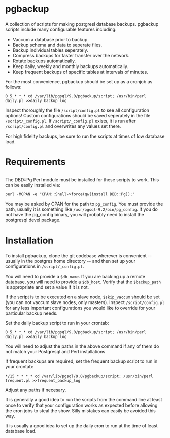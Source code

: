 ###      ###
# pgbackup #
###      ###

A collection of scripts for making postgresl database backups.  pgbackup scripts include many configurable features including:
*  Vaccum a database prior to backup.
*  Backup schema and data to seperate files.
*  Backup individual tables seperately.
*  Compress backups for faster transfer over the network.
*  Rotate backups automatically.
*  Keep daily, weekly and monthly backups automatically.
*  Keep frequent backups of specific tables at intervals of minutes.

For the most convenience, pgbackup should be set up as a cronjob as follows:
```
0 5 * * * cd /var/lib/pgsql/9.0/pgbackup/script; /usr/bin/perl daily.pl >>daily_backup_log
```

Inspect thoroughly the file `/script/config.pl` to see all configuration options!  Custom configurations should be saved seperately in the file `/script/_config.pl`.
If `/script/_config.pl` exists, it is run after `/script/config.pl` and overwrites any values set there.

For high fidelity backups, be sure to run the scripts at times of low database load.

###          ###
# Requirements #
##           ###

The DBD::Pg Perl module must be installed for these scripts to work.  This can be easily installed via:
```
perl -MCPAN -e "CPAN::Shell->force(qw(install DBD::Pg));"
```

You may be asked by CPAN for the path to `pg_config`.  You must provide the path, usually it is something like `/usr/pgsql-9.2/bin/pg_config`.  If you do not have the pg_config binary, you will probably need to install the postgresql devel package.

###          ###
# Installation #
###          ###

To install pgbackup, clone the git codebase wherever is convenient -- usually in the postgres home directory -- and then set up your configurations in `/script/_config.pl`.

You will need to provide a `$db_name`.  If you are backing up a remote database, you will need to provide a `$db_host`.  Verify that the `$backup_path` is appropriate and set a value if it is not.  

If the script is to be executed on a slave node, `$skip_vaccum` should be set (you can not vaccum slave nodes, only masters).  Inspect `/script/config.pl` for any less important configurations you would like to override for your particular backup needs.

Set the daily backup script to run in your crontab:
```
0 5 * * * cd /var/lib/pgsql/9.0/pgbackup/script; /usr/bin/perl daily.pl >>daily_backup_log
```

You will need to adjust the paths in the above command if any of them do not match your Postgresql and Perl installations

If frequent backups are required, set the frequent backup script to run in your crontab:
```
*/15 * * * * cd /var/lib/pgsql/9.0/pgbackup/script; /usr/bin/perl frequent.pl >>frequent_backup_log
```

Adjust any paths if necesary.

It is generally a good idea to run the scripts from the command line at least once to verify that your configuration works as expected before allowing the cron jobs to steal the show.  Silly mistakes can easily be avoided this way.

It is usually a good idea to set up the daily cron to run at the time of least database load.

